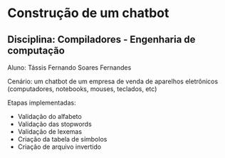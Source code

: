 # Construção de um chatbot 
## Disciplina: Compiladores - Engenharia de computação
Aluno: Tássis Fernando Soares Fernandes

Cenário: um chatbot de um empresa de venda de aparelhos eletrônicos (computadores, notebooks, mouses, teclados, etc)

Etapas implementadas:
- Validação do alfabeto
- Validação das stopwords
- Validação de lexemas
- Criação da tabela de símbolos
- Criação de arquivo invertido
